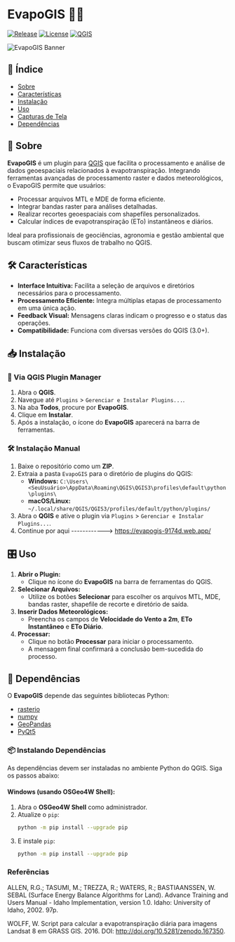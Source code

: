 # EvapoGIS 🌿💧

[![Release](https://img.shields.io/github/release/SeuUsuario/EvapoGIS.svg)](https://github.com/SeuUsuario/EvapoGIS/releases)
[![License](https://img.shields.io/github/license/SeuUsuario/EvapoGIS.svg)](https://github.com/SeuUsuario/EvapoGIS/blob/main/LICENSE)
[![QGIS](https://img.shields.io/badge/QGIS-3.0%2B-brightgreen.svg)](https://qgis.org)

![EvapoGIS Banner](https://raw.githubusercontent.com/SeuUsuario/EvapoGIS/main/docs/banner.png)

## 📖 Índice

- [Sobre](#-sobre)
- [Características](#-características)
- [Instalação](#-instalação)
- [Uso](#-uso)
- [Capturas de Tela](#-instalando-dependências)
- [Dependências](#-dependências)


## 🌟 Sobre

**EvapoGIS** é um plugin para [QGIS](https://qgis.org) que facilita o processamento e análise de dados geoespaciais relacionados à evapotranspiração. Integrando ferramentas avançadas de processamento raster e dados meteorológicos, o EvapoGIS permite que usuários:

- Processar arquivos MTL e MDE de forma eficiente.
- Integrar bandas raster para análises detalhadas.
- Realizar recortes geoespaciais com shapefiles personalizados.
- Calcular índices de evapotranspiração (ETo) instantâneos e diários.

Ideal para profissionais de geociências, agronomia e gestão ambiental que buscam otimizar seus fluxos de trabalho no QGIS.

## 🛠️ Características

- **Interface Intuitiva:** Facilita a seleção de arquivos e diretórios necessários para o processamento.
- **Processamento Eficiente:** Integra múltiplas etapas de processamento em uma única ação.
- **Feedback Visual:** Mensagens claras indicam o progresso e o status das operações.
- **Compatibilidade:** Funciona com diversas versões do QGIS (3.0+).

## 📥 Instalação

### 🚀 Via QGIS Plugin Manager

1. Abra o **QGIS**.
2. Navegue até `Plugins` > `Gerenciar e Instalar Plugins...`.
3. Na aba **Todos**, procure por **EvapoGIS**.
4. Clique em **Instalar**.
5. Após a instalação, o ícone do **EvapoGIS** aparecerá na barra de ferramentas.

### 🛠️ Instalação Manual

1. Baixe o repositório como um **ZIP**.
2. Extraia a pasta `EvapoGIS` para o diretório de plugins do QGIS:
   - **Windows:** `C:\Users\<SeuUsuário>\AppData\Roaming\QGIS\QGIS3\profiles\default\python\plugins\`
   - **macOS/Linux:** `~/.local/share/QGIS/QGIS3/profiles/default/python/plugins/`
3. Abra o **QGIS** e ative o plugin via `Plugins` > `Gerenciar e Instalar Plugins...`.
4. Continue por aqui ------------> https://evapogis-9174d.web.app/

## 🎛️ Uso

1. **Abrir o Plugin:**
   - Clique no ícone do **EvapoGIS** na barra de ferramentas do QGIS.
2. **Selecionar Arquivos:**
   - Utilize os botões **Selecionar** para escolher os arquivos MTL, MDE, bandas raster, shapefile de recorte e diretório de saída.
3. **Inserir Dados Meteorológicos:**
   - Preencha os campos de **Velocidade do Vento a 2m**, **ETo Instantâneo** e **ETo Diário**.
4. **Processar:**
   - Clique no botão **Processar** para iniciar o processamento.
   - A mensagem final confirmará a conclusão bem-sucedida do processo.


## 🔗 Dependências

O **EvapoGIS** depende das seguintes bibliotecas Python:

- [rasterio](https://rasterio.readthedocs.io/)
- [numpy](https://numpy.org/)
- [GeoPandas](https://geopandas.org/en/stable/getting_started/introduction.html)
- [PyQt5](https://www.riverbankcomputing.com/software/pyqt/)

### 📦 Instalando Dependências

As dependências devem ser instaladas no ambiente Python do QGIS. Siga os passos abaixo:

#### **Windows (usando OSGeo4W Shell):**

1. Abra o **OSGeo4W Shell** como administrador.
2. Atualize o `pip`:
   ```bash
   python -m pip install --upgrade pip
   
3. E instale `pip`:
   ```bash
   python -m pip install --upgrade pip

  ### **Referências**
ALLEN, R.G.; TASUMI, M.; TREZZA, R.; WATERS, R.; BASTIAANSSEN, W. SEBAL (Surface Energy Balance Algorithms for Land). Advance Training and Users Manual - Idaho Implementation, version 1.0. Idaho: University of Idaho, 2002. 97p.

WOLFF, W. Script para calcular a evapotranspiração diária para imagens Landsat 8 em GRASS GIS. 2016. DOI: http://doi.org/10.5281/zenodo.167350.

